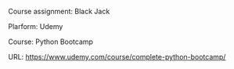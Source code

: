 Course assignment: Black Jack 

Plarform: Udemy 

Course: Python Bootcamp

URL: https://www.udemy.com/course/complete-python-bootcamp/
